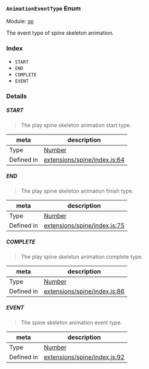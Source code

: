 ### `AnimationEventType` Enum



Module: [sp](../modules/sp.md)


The event type of spine skeleton animation.


### Index
  - `START`
  - `END`
  - `COMPLETE`
  - `EVENT`

### Details


##### START

> The play spine skeleton animation start type.

| meta | description |
|------|-------------|
| Type | <a href="https://developer.mozilla.org/en/JavaScript/Reference/Global_Objects/Number" class="crosslink external" target="_blank">Number</a> |
| Defined in | [extensions/spine/index.js:64](https://github.com/cocos-creator/engine/blob/44d068bea8120146521ec334827cb5b67a7d9b8f/extensions/spine/index.js#L64) |



##### END

> The play spine skeleton animation finish type.

| meta | description |
|------|-------------|
| Type | <a href="https://developer.mozilla.org/en/JavaScript/Reference/Global_Objects/Number" class="crosslink external" target="_blank">Number</a> |
| Defined in | [extensions/spine/index.js:75](https://github.com/cocos-creator/engine/blob/44d068bea8120146521ec334827cb5b67a7d9b8f/extensions/spine/index.js#L75) |



##### COMPLETE

> The play spine skeleton animation complete type.

| meta | description |
|------|-------------|
| Type | <a href="https://developer.mozilla.org/en/JavaScript/Reference/Global_Objects/Number" class="crosslink external" target="_blank">Number</a> |
| Defined in | [extensions/spine/index.js:86](https://github.com/cocos-creator/engine/blob/44d068bea8120146521ec334827cb5b67a7d9b8f/extensions/spine/index.js#L86) |



##### EVENT

> The spine skeleton animation event type.

| meta | description |
|------|-------------|
| Type | <a href="https://developer.mozilla.org/en/JavaScript/Reference/Global_Objects/Number" class="crosslink external" target="_blank">Number</a> |
| Defined in | [extensions/spine/index.js:92](https://github.com/cocos-creator/engine/blob/44d068bea8120146521ec334827cb5b67a7d9b8f/extensions/spine/index.js#L92) |


